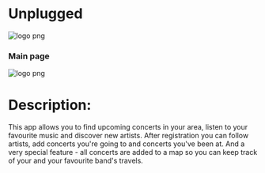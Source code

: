 #  Unplugged #
![logo png](https://www.stjohnsblackheath.org.uk/wp-content/uploads/2016/01/Unplugged-Logo-571x400.png)

### Main page ###

![logo png](https://im2.ezgif.com/tmp/ezgif-2-33acf3fba14f.gif)

# Description:
This app allows you to find upcoming concerts in your area, listen to your favourite music and discover new artists. After registration you can follow artists, add concerts you're going to and concerts you've been at. And a very special feature - all concerts are added to a map so you can keep track of your and your favourite band's travels.

